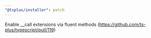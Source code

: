 ```yaml
---
"@tsplus/installer": patch
---
```


Enable \_\_call extensions via fluent methods (https://github.com/ts-plus/typescript/pull/119)
